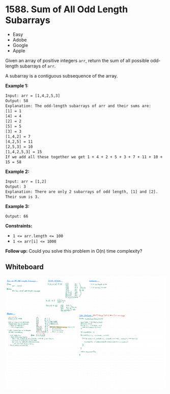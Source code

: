 # 1588. Sum of All Odd Length Subarrays
- Easy
- Adobe
- Google
- Apple

Given an array of positive integers `arr`, return the sum of all possible
odd-length subarrays of `arr`.

A subarray is a contiguous subsequence of the array.

**Example 1:**
```
Input: arr = [1,4,2,5,3]
Output: 58
Explanation: The odd-length subarrays of arr and their sums are:
[1] = 1
[4] = 4
[2] = 2
[5] = 5
[3] = 3
[1,4,2] = 7
[4,2,5] = 11
[2,5,3] = 10
[1,4,2,5,3] = 15
If we add all these together we get 1 + 4 + 2 + 5 + 3 + 7 + 11 + 10 + 15 = 58
```

**Example 2:**
```
Input: arr = [1,2]
Output: 3
Explanation: There are only 2 subarrays of odd length, [1] and [2]. Their sum is 3.
```

**Example 3:**
```
Output: 66
```

**Constraints:**
- `1 <= arr.length <= 100`
- `1 <= arr[i] <= 1000`

**Follow up:**
Could you solve this problem in O(n) time complexity?

## Whiteboard
![Whiteboard Image][whiteboard-image]

<!-- Refs -->
[whiteboard-image]: whiteboard.jpg
